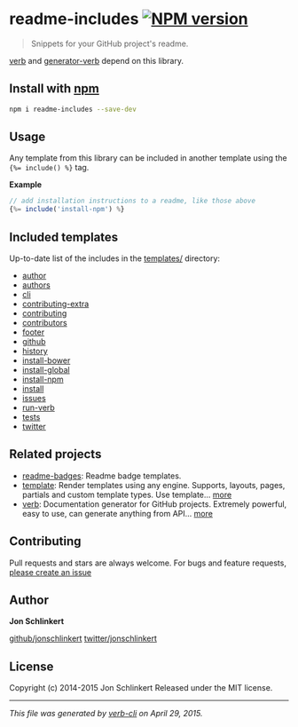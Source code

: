 # readme-includes [![NPM version](https://badge.fury.io/js/readme-includes.svg)](http://badge.fury.io/js/readme-includes)

> Snippets for your GitHub project's readme.

[verb](https://github.com/assemble/verb) and [generator-verb](https://github.com/assemble/generator-verb) depend on this library.

## Install with [npm](npmjs.org)

```bash
npm i readme-includes --save-dev
```

## Usage

Any template from this library can be included in another template using the `{%= include() %}` tag.

**Example**

```js
// add installation instructions to a readme, like those above
{%= include('install-npm') %}
```

## Included templates

Up-to-date list of the includes in the [templates/](templates/) directory:

- [author](templates/author.md) 
- [authors](templates/authors.md) 
- [cli](templates/cli.md) 
- [contributing-extra](templates/contributing-extra.md) 
- [contributing](templates/contributing.md) 
- [contributors](templates/contributors.md) 
- [footer](templates/footer.md) 
- [github](templates/github.md) 
- [history](templates/history.md) 
- [install-bower](templates/install-bower.md) 
- [install-global](templates/install-global.md) 
- [install-npm](templates/install-npm.md) 
- [install](templates/install.md) 
- [issues](templates/issues.md) 
- [run-verb](templates/run-verb.md) 
- [tests](templates/tests.md) 
- [twitter](templates/twitter.md) 

## Related projects

* [readme-badges](https://github.com/assemble/readme-badges): Readme badge templates.
* [template](https://github.com/jonschlinkert/template): Render templates using any engine. Supports, layouts, pages, partials and custom template types. Use template… [more](https://github.com/jonschlinkert/template)
* [verb](https://github.com/assemble/verb): Documentation generator for GitHub projects. Extremely powerful, easy to use, can generate anything from API… [more](https://github.com/assemble/verb)

## Contributing

Pull requests and stars are always welcome. For bugs and feature requests, [please create an issue](https://github.com/assemble/readme-includes/issues)

## Author

**Jon Schlinkert**

[github/jonschlinkert](https://github.com/jonschlinkert)
[twitter/jonschlinkert](http://twitter.com/jonschlinkert)

## License

Copyright (c) 2014-2015 Jon Schlinkert
Released under the MIT license.

***

_This file was generated by [verb-cli](https://github.com/assemble/verb-cli) on April 29, 2015._

<!-- reflinks generated by verb-reflinks plugin -->

[assemble]: http://assemble.io
[template]: https://github.com/jonschlinkert/template
[verb]: https://github.com/assemble/verb